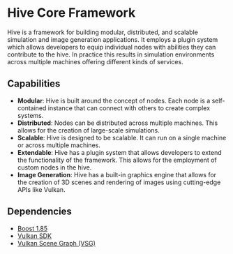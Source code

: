 # Hive Core Framework

Hive is a framework for building modular, distributed, and scalable simulation and image generation applications. It
employs a plugin system which allows developers to equip individual nodes with abilities they can contribute to the
hive. In practice this results in simulation environments across multiple machines offering different kinds of services.

## Capabilities

* **Modular**: Hive is built around the concept of nodes. Each node is a self-contained instance that can
  connect with others to create complex systems.
* **Distributed**: Nodes can be distributed across multiple machines. This allows for the creation of large-scale
  simulations.
* **Scalable**: Hive is designed to be scalable. It can run on a single machine or across multiple machines.
* **Extendable**: Hive has a plugin system that allows developers to extend the functionality of the framework.
  This allows for the employment of custom nodes in the hive.
* **Image Generation**: Hive has a built-in graphics engine that allows for the creation of 3D scenes and rendering of
  images using cutting-edge APIs like Vulkan.

## Dependencies

* [Boost 1.85](https://www.boost.org/)
* [Vulkan SDK](https://vulkan.lunarg.com/)
* [Vulkan Scene Graph (VSG)](https://github.com/vsg-dev/VulkanSceneGraph)